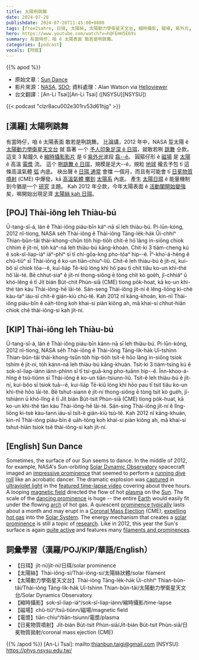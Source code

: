 ```yaml
---
title: 太陽咧跳舞
date: 2024-07-28
publishdate: 2024-07-28T11:45:00+0800
tags: [free2sahre, 日珥, 太陽絲, 太陽動力學衛星天文台, 縮時攝影, 磁場, 紫外光, 電漿, 日冕物質噴射, CME]
hero: https://www.youtube.com/watch?v=hQFEHH5E69s
summary: 有當時仔，咱 ê 太陽表面 敢若是咧跳舞。
categories: [podcast]
vocals: [阿錕]
---
```


{{% apod %}}

- 原始文章：[Sun Dance](https://apod.nasa.gov/apod/ap240728.html)
- 影片來源：[NASA](https://www.nasa.gov/), [SDO](https://sdo.gsfc.nasa.gov/); 資料處理：Alan Watson via [Helioviewer](https://helioviewer.org/)
- 台文翻譯：[An-Li Tsai][An-Li Tsai] ([NSYSU][NSYSU])

{{< podcast "clzr8acu002e301rv53d61hjg" >}}

## [漢羅] 太陽咧跳舞
有當時仔，咱 ê 太陽表面 敢若是咧跳舞。
比論講，2012 年中，NASA 踅太陽 ê [太陽動力學衛星天文台][Solar Dynamic Observatory] 就 翕著 一个  [予人印象足深 ê 日珥][impressive prominence]，就敢若咧 [跳舞][running dive roll] 仝款。
這支 3 點鐘久 ê [縮時攝影影片][featured time-lapse video] 是 tī [紫外光][ultraviolet light]波段 [翕--ê][captured]。
圓箍仔形 ê [磁場][magnetic field] 是 [太陽][Sun] ê 高溫 [電漿][plasma] 流。
這个 [咧跳舞 ê 日珥][dancing prominence]，規模是足大--ê，規粒 [地球][Earth] 攏去予包 tī 這條高溫氣體 [弧][arch] 內底。
袂出聲 ê [日珥 通常][prominence typically] 會擋 一個月，而且有可能會 tī [日冕物質噴射][Coronal Mass Ejection] (CME) 中爆發，kā [高溫氣體 擲到][expelling hot gas] [太陽系][Solar System] 內底。
產生 [太陽日珥][solar prominence] ê 能量機制到今猶是一个 [研究][research] 主題。
Kah 2012 年仝款，今年太陽表面 ê [活動閣開始變強][quite active] 矣，嘛開始出現足濟 [太陽絲 kah 日珥][filaments and prominences]。

## [POJ]  Thài-iông leh Thiàu-bú
Ū-tang-sî-á, lán ê Thài-iông piáu-bīn káⁿ-nā sī leh thiàu-bú.
Pí-lūn-kóng, 2012 nî-tiong, NASA se̍h Thài-iông ê Thài-iông Tāng-le̍k-ha̍k Ūi-chhiⁿ Thian-bûn-tâi thài-khong-chûn to̍h hip-tio̍h chi̍t-ê hō͘ lâng ìn-siōng chiok chhim ê ji̍t-ní, to̍h káⁿ-ná leh thiàu-bú kāng-khoán.
Chit-ki 3 tiám-cheng kú ê sok-sî-liap-iáⁿ iáⁿ-phìⁿ sī tī chí-gōa-kng pho-tōaⁿ hip--ê.
Îⁿ-kho͘-á-hêng ê chû-tiûⁿ sī Thài-iông ê ko-un tiān-chiuⁿ-liû.
Chit-ê leh thiàu-bú ê ji̍t-ní, kui-bô͘ sī chiok tōa--ê, kui-lia̍p Tē-kiû lóng khì hō͘ pau tī chit tiâu ko-un khì-thé hô͘ lāi-té.
Bē chhut-siaⁿ ê ji̍t-ní thong-siông ē tòng chi̍t kò goe̍h, jî-chhiáⁿ ū khó-lêng ē tī Ji̍t bián Bu̍t-chit Phùn-siā (CME) tiong po̍k-hoat, kā ko-un khì-thé tàn kàu Thài-iông-hē lāi-té.
Sán-seng Thài-iông ji̍t-ní ê lêng-liōng ki-chè kàu-taⁿ iáu-sī chi̍t-ê gián-kiù chú-tê.
Kah 2012 nî kāng-khoán, kin-nî Thài-iông piáu-bīn ê oa̍h-tōng koh khai-sí piàn kiông ah, mā khai-sí chhut-hiān chiok chē thài-iông-si kah ji̍t-ní.

## [KIP] Thài-iông leh Thiàu-bú
Ū-tang-sî-á, lán ê Thài-iông piáu-bīn kánn-nā sī leh thiàu-bú.
Pí-lūn-kóng, 2012 nî-tiong, NASA se̍h Thài-iông ê Thài-iông Tāng-li̍k-ha̍k Uī-tshinn Thian-bûn-tâi thài-khong-tsûn to̍h hip-tio̍h tsi̍t-ê hōo lâng ìn-siōng tsiok tshim ê ji̍t-ní, to̍h kánn-ná leh thiàu-bú kāng-khuán.
Tsit-ki 3 tiám-tsing kú ê sok-sî-liap-iánn iánn-phìnn sī tī tsí-guā-kng pho-tuānn hip--ê.
Înn-khoo-á-hîng ê tsû-tiûnn sī Thài-iông ê ko-un tiān-tsiunn-liû.
Tsit-ê leh thiàu-bú ê ji̍t-ní, kui-bôo sī tsiok tuā--ê, kui-lia̍p Tē-kiû lóng khì hōo pau tī tsit tiâu ko-un khì-thé hôo lāi-té.
Bē tshut-siann ê ji̍t-ní thong-siông ē tòng tsi̍t kò gue̍h, jî-tshiánn ū khó-lîng ē tī Ji̍t bián Bu̍t-tsit Phùn-siā (CME) tiong po̍k-huat, kā ko-un khì-thé tàn kàu Thài-iông-hē lāi-té.
Sán-sing Thài-iông ji̍t-ní ê lîng-liōng ki-tsè kàu-tann iáu-sī tsi̍t-ê gián-kiù tsú-tê.
Kah 2012 nî kāng-khuán, kin-nî Thài-iông piáu-bīn ê ua̍h-tōng koh khai-sí piàn kiông ah, mā khai-sí tshut-hiān tsiok tsē thài-iông-si kah ji̍t-ní.

## [English] Sun Dance
Sometimes, the surface of our Sun seems to dance.
In the middle of 2012, for example, NASA's Sun-orbiting [Solar Dynamic Observatory][Solar Dynamic Observatory] spacecraft imaged an [impressive prominence][impressive prominence] that seemed to perform a [running dive roll][running dive roll] like an acrobatic dancer.
The dramatic explosion was [captured][captured] in [ultraviolet light][ultraviolet light] in the [featured time-lapse video][featured time-lapse video] covering about three hours.
A looping [magnetic field][magnetic field] directed the flow of hot [plasma][plasma] on the [Sun][Sun].
The scale of the [dancing prominence][dancing prominence] is huge -- the entire [Earth][Earth] would easily fit under the flowing [arch][arch] of hot gas.
A quiescent [prominence typically][prominence typically] lasts about a month and may erupt in a [Coronal Mass Ejection][Coronal Mass Ejection] (CME), [expelling hot gas][expelling hot gas] into the [Solar System][Solar System].
The energy mechanism that creates a [solar prominence][solar prominence] is still a topic of [research][research].
Like in 2012, this year the Sun's surface is again [quite active][quite active] and features many [filaments and prominences][filaments and prominences].

## 詞彙學習（漢羅/POJ/KIP/華語/English）
- 【日珥】ji̍t-ní/ji̍t-ní/日珥/solar prominence
- 【太陽絲】Thài-iông-si/Thài-iông-si/太陽絲狀體/solar filament
- 【太陽動力學衛星天文台】Thài-iông Tāng-le̍k-ha̍k Ūi-chhiⁿ Thian-bûn-tâi/Thài-iông Tāng-li̍k-ha̍k Uī-tshinn Thian-bûn-tâi/太陽動力學衛星天文台/Solar Dynamics Observatory
- 【縮時攝影】sok-sî-liap-iáⁿ/sok-sî-liap-iánn/縮時攝影/time-lapse
- 【磁場】chû-tiûⁿ/tsû-tiûnn/磁場/magnetic field
- 【電漿】tiān-chiuⁿ/tiān-tsiunn/電漿/plasma
- 【日冕物質噴射】Ji̍t-bián Bu̍t-tsit Phùn-siā/Ji̍t-bián Bu̍t-tsit Phùn-siā/日冕物質拋射/coronal mass ejection (CME)

{{% /apod %}}
[An-Li Tsai]: mailto:thianbun.taigi@gmail.com
[NSYSU]: https://phys.nsysu.edu.tw/

[copyright]: https://apod.nasa.gov/apod/fap/lib/about_apod.html#srapply
[License3]: https://creativecommons.org/licenses/by/3.0/
[License2]:https://creativecommons.org/licenses/by-nc-nd/2.0/

[Solar Dynamic Observatory]:https://science.nasa.gov/mission/sdo
[impressive prominence]:https://apod.nasa.gov/apod/ap030223.html
[running dive roll]:https://youtu.be/VzALZjoIx0g?t=225
[captured]:http://cometal-comets.blogspot.com/2012/08/sdo-spinning-plasma.html?m=1
[ultraviolet light]:https://science.nasa.gov/ems/10_ultravioletwaves
[featured time-lapse video]:https://www.youtube.com/embed/hQFEHH5E69s
[magnetic field]:https://solarscience.msfc.nasa.gov/the_key.shtml
[plasma]:https://en.wikipedia.org/wiki/Plasma_(physics)
[Sun]:https://science.nasa.gov/sun/
[dancing prominence]:https://apod.nasa.gov/apod/ap000809.html
[Earth]:https://apod.nasa.gov/apod/ap170709.html
[arch]:https://apod.nasa.gov/apod/ap170429.html
[prominence typically]:http://solar.physics.montana.edu/YPOP/Program/hfilament.html
[Coronal Mass Ejection]:https://www.swpc.noaa.gov/phenomena/coronal-mass-ejections
[expelling hot gas]:https://apod.nasa.gov/apod/ap010924.html
[Solar System]:http://en.wikipedia.org/wiki/Sweden_Solar_System
[solar prominence]:https://apod.nasa.gov/apod/ap030707.html
[research]:http://adsabs.harvard.edu/abs/2004ApJ...600.1043Z
[quite active]:https://images.pond5.com/funny-active-naughty-dog-after-footage-243101380_iconl.jpeg
[filaments and prominences]:https://apod.nasa.gov/apod/ap240615.html

